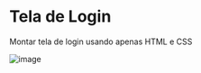 #  Tela de Login

Montar tela de login usando apenas HTML e CSS

![image](https://user-images.githubusercontent.com/31547468/180051656-343b1112-03ee-407d-b608-7a3708bbe369.png)

